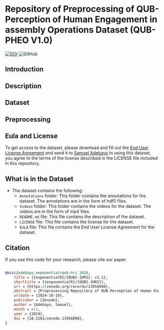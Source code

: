 # Repository of Preprocessing of QUB-Perception of Human Engagement in assembly Operations Dataset (QUB-PHEO V1.0) 
[![DOI](https://zenodo.org/badge/DOI/10.5281/zenodo.13956098.svg)](https://doi.org/10.5281/zenodo.13956098)
![GitHub](https://img.shields.io/github/license/exponentialR/QUB-HRI)

## Introduction

## Description

## Dataset


## Preprocessing

## Eula and License
To get access to the dataset, please download and fill out the [End User License Agreement](https://github.com/exponentialR/QUB-HRI/license/EULA.md) and send it to [Samuel Adebayo](mailto:samueladebayo@ieee.org)
In using this dataset, you agree to the terms of the license described in the LICENSE file included in this repository.

## What is in the Dataset
- The dataset contains the following:
  - `Annotations` folder: This folder contains the annotations for the dataset. The annotations are in the form of hdf5 files.
  - `Videos` folder: This folder contains the videos for the dataset. The videos are in the form of mp4 files.
  - `README.md` file: This file contains the description of the dataset.
  - `LICENSE` file: This file contains the license for the dataset.
  - `EULA` file: This file contains the End User License Agreement for the dataset.


## Citation
If you use this code for your research, please cite our paper.
```bibtex

@misc{adebayo_exponentialrqub-hri_2024,
	title = {{exponentialR}/{QUB}-{HRI}: v1.1},
	shorttitle = {{exponentialR}/{QUB}-{HRI}},
	url = {https://zenodo.org/records/13956098},
	abstract = {Preprocessing Repository of QUB-Perception of Human Enagagement in Assembly Operations Dataset},
	urldate = {2024-10-19},
	publisher = {Zenodo},
	author = {Adebayo, Samuel},
	month = oct,
	year = {2024},
	doi = {10.5281/zenodo.13956098},
}
